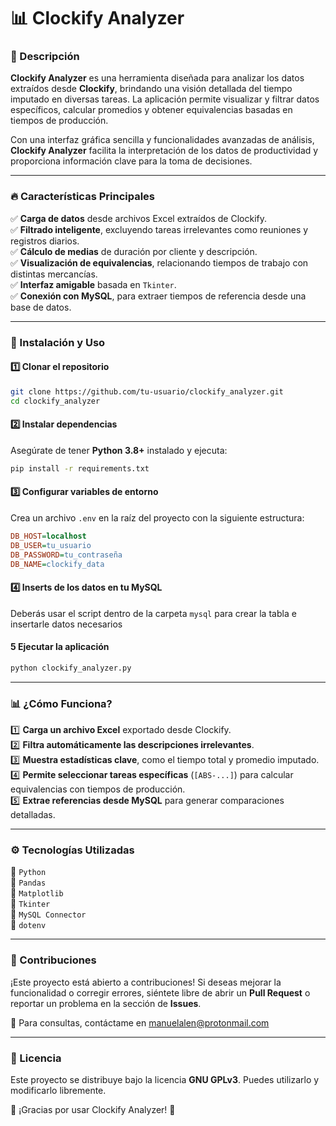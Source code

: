 # 📊 Clockify Analyzer

### 📌 Descripción
**Clockify Analyzer** es una herramienta diseñada para analizar los datos extraídos desde **Clockify**, brindando una visión detallada del tiempo imputado en diversas tareas. La aplicación permite visualizar y filtrar datos específicos, calcular promedios y obtener equivalencias basadas en tiempos de producción.

Con una interfaz gráfica sencilla y funcionalidades avanzadas de análisis, **Clockify Analyzer** facilita la interpretación de los datos de productividad y proporciona información clave para la toma de decisiones.

---

### 🔥 Características Principales
✅ **Carga de datos** desde archivos Excel extraídos de Clockify.  
✅ **Filtrado inteligente**, excluyendo tareas irrelevantes como reuniones y registros diarios.  
✅ **Cálculo de medias** de duración por cliente y descripción.  
✅ **Visualización de equivalencias**, relacionando tiempos de trabajo con distintas mercancías.  
✅ **Interfaz amigable** basada en `Tkinter`.  
✅ **Conexión con MySQL**, para extraer tiempos de referencia desde una base de datos.

---

### 🚀 Instalación y Uso
#### 1️⃣ **Clonar el repositorio**
```sh
git clone https://github.com/tu-usuario/clockify_analyzer.git
cd clockify_analyzer
```

#### 2️⃣ **Instalar dependencias**
Asegúrate de tener **Python 3.8+** instalado y ejecuta:
```sh
pip install -r requirements.txt
```

#### 3️⃣ **Configurar variables de entorno**
Crea un archivo `.env` en la raíz del proyecto con la siguiente estructura:
```ini
DB_HOST=localhost
DB_USER=tu_usuario
DB_PASSWORD=tu_contraseña
DB_NAME=clockify_data
```

#### 4️⃣ **Inserts de los datos en tu MySQL**
Deberás usar el script dentro de la carpeta `mysql` para crear la tabla e insertarle datos necesarios


#### 5 **Ejecutar la aplicación**
```sh
python clockify_analyzer.py
```

---

### 📊 ¿Cómo Funciona?
1️⃣ **Carga un archivo Excel** exportado desde Clockify.  
2️⃣ **Filtra automáticamente las descripciones irrelevantes**.  
3️⃣ **Muestra estadísticas clave**, como el tiempo total y promedio imputado.  
4️⃣ **Permite seleccionar tareas específicas** (`[ABS-...]`) para calcular equivalencias con tiempos de producción.  
5️⃣ **Extrae referencias desde MySQL** para generar comparaciones detalladas.  

---

### ⚙️ Tecnologías Utilizadas
🔹 `Python`  
🔹 `Pandas`  
🔹 `Matplotlib`  
🔹 `Tkinter`  
🔹 `MySQL Connector`  
🔹 `dotenv`

---

### 🤝 Contribuciones
¡Este proyecto está abierto a contribuciones! Si deseas mejorar la funcionalidad o corregir errores, siéntete libre de abrir un **Pull Request** o reportar un problema en la sección de **Issues**.

📩 Para consultas, contáctame en [manuelalen@protonmail.com](mailto:manuelalen@protonmail.com)

---

### 📜 Licencia
Este proyecto se distribuye bajo la licencia **GNU GPLv3**. Puedes utilizarlo y modificarlo libremente.

🚀 ¡Gracias por usar Clockify Analyzer! 🎯

